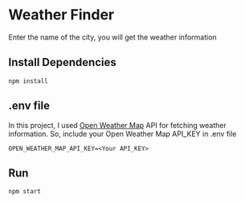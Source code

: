 # Weather Finder
Enter the name of the city, you will get the weather information

## Install Dependencies
    npm install

## .env file
In this project, I used [Open Weather Map](https://openweathermap.org/ "Open Weather Map") API for fetching weather information. So, include your Open Weather Map API_KEY in .env file
```
OPEN_WEATHER_MAP_API_KEY=<Your API_KEY>
```
## Run
```
npm start
```